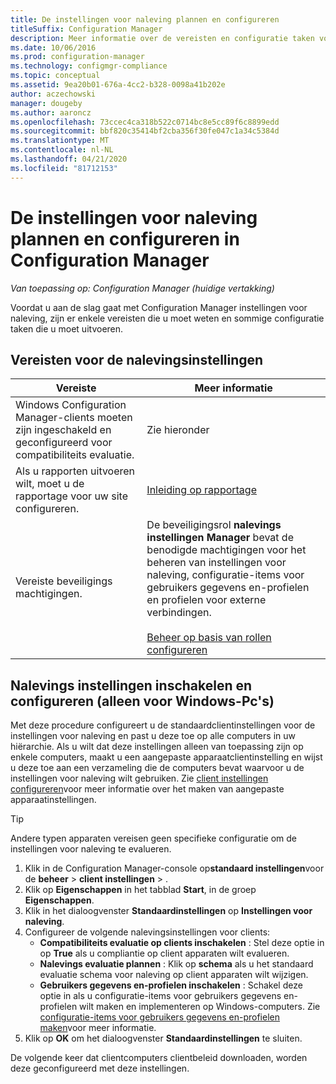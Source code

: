 ```yaml
---
title: De instellingen voor naleving plannen en configureren
titleSuffix: Configuration Manager
description: Meer informatie over de vereisten en configuratie taken voor het werken met nalevings instellingen in Configuration Manager.
ms.date: 10/06/2016
ms.prod: configuration-manager
ms.technology: configmgr-compliance
ms.topic: conceptual
ms.assetid: 9ea20b01-676a-4cc2-b328-0098a41b202e
author: aczechowski
manager: dougeby
ms.author: aaroncz
ms.openlocfilehash: 73ccec4ca318b522c0714bc8e5cc89f6c8899edd
ms.sourcegitcommit: bbf820c35414bf2cba356f30fe047c1a34c5384d
ms.translationtype: MT
ms.contentlocale: nl-NL
ms.lasthandoff: 04/21/2020
ms.locfileid: "81712153"
---
```

# <a name="plan-for-and-configure-compliance-settings-in-configuration-manager"></a>De instellingen voor naleving plannen en configureren in Configuration Manager

*Van toepassing op: Configuration Manager (huidige vertakking)*

Voordat u aan de slag gaat met Configuration Manager instellingen voor naleving, zijn er enkele vereisten die u moet weten en sommige configuratie taken die u moet uitvoeren.  

## <a name="prerequisites-for-compliance-settings"></a>Vereisten voor de nalevingsinstellingen  

|Vereiste|Meer informatie|  
|------------------|----------------------|  
|Windows Configuration Manager-clients moeten zijn ingeschakeld en geconfigureerd voor compatibiliteits evaluatie.|Zie hieronder|  
|Als u rapporten uitvoeren wilt, moet u de rapportage voor uw site configureren.|[Inleiding op rapportage](../../core/servers/manage/introduction-to-reporting.md)|  
|Vereiste beveiligings machtigingen.|De beveiligingsrol **nalevings instellingen Manager** bevat de benodigde machtigingen voor het beheren van instellingen voor naleving, configuratie-items voor gebruikers gegevens en-profielen en profielen voor externe verbindingen.<br /><br /> [Beheer op basis van rollen configureren](../../core/servers/deploy/configure/configure-role-based-administration.md)|  

##  <a name="enable-and-configure-compliance-settings-for-windows-pcs-only"></a>Nalevings instellingen inschakelen en configureren (alleen voor Windows-Pc's)  

Met deze procedure configureert u de standaardclientinstellingen voor de instellingen voor naleving en past u deze toe op alle computers in uw hiërarchie. Als u wilt dat deze instellingen alleen van toepassing zijn op enkele computers, maakt u een aangepaste apparaatclientinstelling en wijst u deze toe aan een verzameling die de computers bevat waarvoor u de instellingen voor naleving wilt gebruiken. Zie [client instellingen configureren](../../core/clients/deploy/configure-client-settings.md)voor meer informatie over het maken van aangepaste apparaatinstellingen.  

> [!TIP]  
>  Andere typen apparaten vereisen geen specifieke configuratie om de instellingen voor naleving te evalueren.  

1.  Klik in de Configuration Manager-console op**standaard instellingen**voor de **beheer** > **client instellingen** > .  
2.  Klik op **Eigenschappen** in het tabblad **Start**, in de groep **Eigenschappen**.  
3.  Klik in het dialoogvenster **Standaardinstellingen** op **Instellingen voor naleving**.  
4.  Configureer de volgende nalevingsinstellingen voor clients:
    - **Compatibiliteits evaluatie op clients inschakelen** : Stel deze optie in op **True** als u compliantie op client apparaten wilt evalueren.
    - **Nalevings evaluatie plannen** : Klik op **schema** als u het standaard evaluatie schema voor naleving op client apparaten wilt wijzigen.
    - **Gebruikers gegevens en-profielen inschakelen** : Schakel deze optie in als u configuratie-items voor gebruikers gegevens en-profielen wilt maken en implementeren op Windows-computers. Zie [configuratie-items voor gebruikers gegevens en-profielen maken](../deploy-use/create-remote-connection-profiles.md)voor meer informatie.
5. Klik op **OK** om het dialoogvenster **Standaardinstellingen** te sluiten.  

De volgende keer dat clientcomputers clientbeleid downloaden, worden deze geconfigureerd met deze instellingen.  
